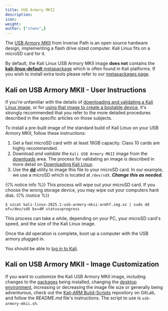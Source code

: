 ```yaml
---
title: USB Armory MKII
description:
icon:
weight:
author: ["steev",]
---
```


The [USB Armory MKII](https://inversepath.com/usbarmory) from Inverse Path is an open source hardware design, implementing a flash drive sized computer. Kali Linux fits on a microSD card for it.

By default, the Kali Linux USB Armory MKII image **does not** contains the [**kali-linux-default** metapackage](/docs/general-use/metapackages/) which is often found in Kali platforms. If you wish to install extra tools please refer to our [metapackages page](/docs/general-use/metapackages/).

## Kali on USB Armory MKII - User Instructions

If you're unfamiliar with the details of [downloading and validating a Kali Linux image](/docs/introduction/download-official-kali-linux-images/), or for [using that image to create a bootable device](/docs/usb/live-usb-install-with-windows/), it's strongly recommended that you refer to the more detailed procedures described in the specific articles on those subjects.

To install a pre-built image of the standard build of Kali Linux on your USB Armory MKII, follow these instructions:

1. Get a fast microSD card with at least 16GB capacity. Class 10 cards are highly recommended.
2. Download _and validate_ the `Kali USB Armory MKII` image from the [downloads](/get-kali/) area. The process for validating an image is described in more detail on [Downloading Kali Linux](/docs/introduction/download-official-kali-linux-images/).
3. Use the **[dd](https://manpages.debian.org/testing/coreutils/dd.1.en.html)** utility to image this file to your microSD card. In our example, we use a microSD which is located at `/dev/sdX`. **_Change this as needed._**

{{% notice info %}}
This process will wipe out your microSD card. If you choose the wrong storage device, you may wipe out your computers hard disk.
{{% /notice %}}

```console
$ xzcat kali-linux-2025.1-usb-armory-mkii-armhf.img.xz | sudo dd of=/dev/sdX bs=4M status=progress
```

This process can take a while, depending on your PC, your microSD card's speed, and the size of the Kali Linux image.

Once the _dd_ operation is complete, boot up a computer with the USB armory plugged in.

You should be able to [log in to Kali](/docs/introduction/default-credentials/).

## Kali on USB Armory MKII - Image Customization

If you want to customize the Kali USB Armory MKII image, including changes to the [packages](/docs/general-use/metapackages/) being installed, changing the [desktop environment](/docs/general-use/switching-desktop-environments/), increasing or decreasing the image file size or generally being adventurous, check out the [Kali-ARM Build-Scripts](https://gitlab.com/kalilinux/build-scripts/kali-arm) repository on GitLab, and follow the _README.md_ file's instructions. The script to use is `usb-armory-mkii.sh`.
